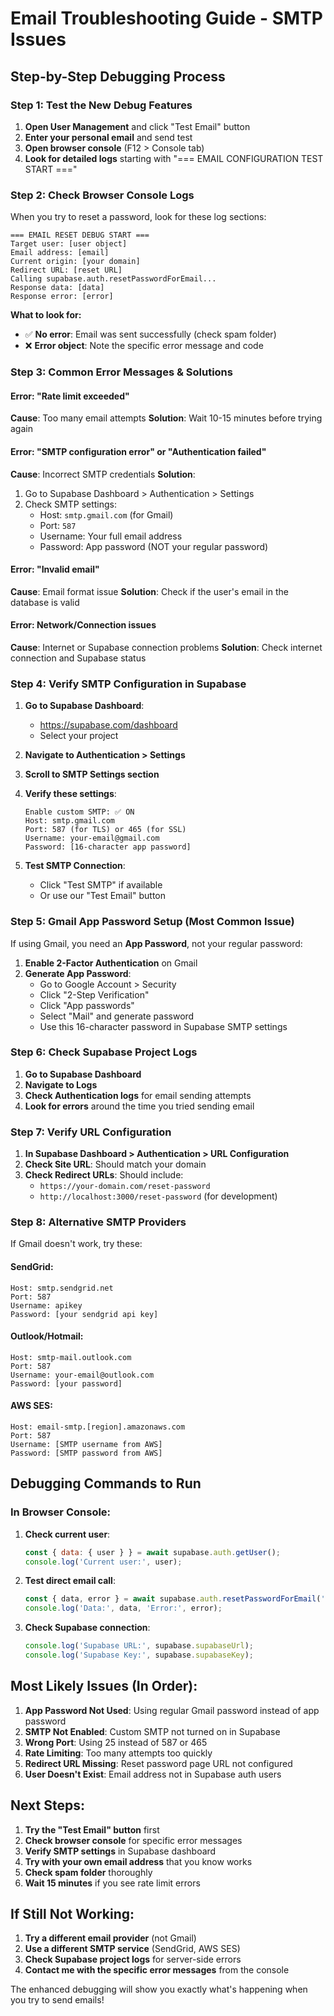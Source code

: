# Email Troubleshooting Guide - SMTP Issues

## Step-by-Step Debugging Process

### Step 1: Test the New Debug Features

1. **Open User Management** and click "Test Email" button
2. **Enter your personal email** and send test
3. **Open browser console** (F12 > Console tab)
4. **Look for detailed logs** starting with "=== EMAIL CONFIGURATION TEST START ==="

### Step 2: Check Browser Console Logs

When you try to reset a password, look for these log sections:

```
=== EMAIL RESET DEBUG START ===
Target user: [user object]
Email address: [email]
Current origin: [your domain]
Redirect URL: [reset URL]
Calling supabase.auth.resetPasswordForEmail...
Response data: [data]
Response error: [error]
```

**What to look for:**
- ✅ **No error**: Email was sent successfully (check spam folder)
- ❌ **Error object**: Note the specific error message and code

### Step 3: Common Error Messages & Solutions

#### Error: "Rate limit exceeded"
**Cause**: Too many email attempts
**Solution**: Wait 10-15 minutes before trying again

#### Error: "SMTP configuration error" or "Authentication failed"
**Cause**: Incorrect SMTP credentials
**Solution**: 
1. Go to Supabase Dashboard > Authentication > Settings
2. Check SMTP settings:
   - Host: `smtp.gmail.com` (for Gmail)
   - Port: `587`
   - Username: Your full email address
   - Password: App password (NOT your regular password)

#### Error: "Invalid email" 
**Cause**: Email format issue
**Solution**: Check if the user's email in the database is valid

#### Error: Network/Connection issues
**Cause**: Internet or Supabase connection problems
**Solution**: Check internet connection and Supabase status

### Step 4: Verify SMTP Configuration in Supabase

1. **Go to Supabase Dashboard**:
   - https://supabase.com/dashboard
   - Select your project

2. **Navigate to Authentication > Settings**

3. **Scroll to SMTP Settings section**

4. **Verify these settings**:
   ```
   Enable custom SMTP: ✅ ON
   Host: smtp.gmail.com
   Port: 587 (for TLS) or 465 (for SSL)
   Username: your-email@gmail.com
   Password: [16-character app password]
   ```

5. **Test SMTP Connection**:
   - Click "Test SMTP" if available
   - Or use our "Test Email" button

### Step 5: Gmail App Password Setup (Most Common Issue)

If using Gmail, you need an **App Password**, not your regular password:

1. **Enable 2-Factor Authentication** on Gmail
2. **Generate App Password**:
   - Go to Google Account > Security
   - Click "2-Step Verification" 
   - Click "App passwords"
   - Select "Mail" and generate password
   - Use this 16-character password in Supabase SMTP settings

### Step 6: Check Supabase Project Logs

1. **Go to Supabase Dashboard**
2. **Navigate to Logs**
3. **Check Authentication logs** for email sending attempts
4. **Look for errors** around the time you tried sending email

### Step 7: Verify URL Configuration

1. **In Supabase Dashboard > Authentication > URL Configuration**
2. **Check Site URL**: Should match your domain
3. **Check Redirect URLs**: Should include:
   - `https://your-domain.com/reset-password`
   - `http://localhost:3000/reset-password` (for development)

### Step 8: Alternative SMTP Providers

If Gmail doesn't work, try these:

#### SendGrid:
```
Host: smtp.sendgrid.net
Port: 587
Username: apikey
Password: [your sendgrid api key]
```

#### Outlook/Hotmail:
```
Host: smtp-mail.outlook.com
Port: 587
Username: your-email@outlook.com
Password: [your password]
```

#### AWS SES:
```
Host: email-smtp.[region].amazonaws.com
Port: 587
Username: [SMTP username from AWS]
Password: [SMTP password from AWS]
```

## Debugging Commands to Run

### In Browser Console:

1. **Check current user**:
   ```javascript
   const { data: { user } } = await supabase.auth.getUser();
   console.log('Current user:', user);
   ```

2. **Test direct email call**:
   ```javascript
   const { data, error } = await supabase.auth.resetPasswordForEmail('test@example.com');
   console.log('Data:', data, 'Error:', error);
   ```

3. **Check Supabase connection**:
   ```javascript
   console.log('Supabase URL:', supabase.supabaseUrl);
   console.log('Supabase Key:', supabase.supabaseKey);
   ```

## Most Likely Issues (In Order):

1. **App Password Not Used**: Using regular Gmail password instead of app password
2. **SMTP Not Enabled**: Custom SMTP not turned on in Supabase
3. **Wrong Port**: Using 25 instead of 587 or 465
4. **Rate Limiting**: Too many attempts too quickly
5. **Redirect URL Missing**: Reset password page URL not configured
6. **User Doesn't Exist**: Email address not in Supabase auth users

## Next Steps:

1. **Try the "Test Email" button** first
2. **Check browser console** for specific error messages
3. **Verify SMTP settings** in Supabase dashboard
4. **Try with your own email address** that you know works
5. **Check spam folder** thoroughly
6. **Wait 15 minutes** if you see rate limit errors

## If Still Not Working:

1. **Try a different email provider** (not Gmail)
2. **Use a different SMTP service** (SendGrid, AWS SES)
3. **Check Supabase project logs** for server-side errors
4. **Contact me with the specific error messages** from the console

The enhanced debugging will show you exactly what's happening when you try to send emails!